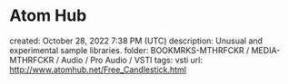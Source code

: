 # Atom Hub

created: October 28, 2022 7:38 PM (UTC)
description: Unusual and experimental sample libraries.
folder: BOOKMRKS-MTHRFCKR / MEDIA-MTHRFCKR / Audio / Pro Audio / VSTI
tags: vsti
url: http://www.atomhub.net/Free_Candlestick.html